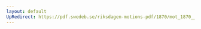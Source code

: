 ```yaml
---
layout: default
UpRedirect: https://pdf.swedeb.se/riksdagen-motions-pdf/1870/mot_1870__ak__00198.pdf
---
```

